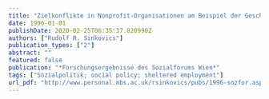 ```yaml
---
title: "Zielkonflikte in Nonprofit-Organisationen am Beispiel der Geschützten Werkstätten"
date: 1996-01-01
publishDate: 2020-02-25T06:35:37.820990Z
authors: ["Rudolf R. Sinkovics"]
publication_types: ["2"]
abstract: ""
featured: false
publication: "*Forschungsergebnisse des Sozialforums Wien*"
tags: ["Sozialpolitik; social policy; sheltered employment"]
url_pdf: "http://www.personal.mbs.ac.uk/rsinkovics/pubs/1996-sozfor.aspx"
---
```



